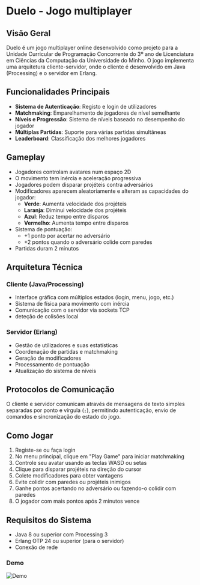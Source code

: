 # Duelo - Jogo multiplayer

## Visão Geral

Duelo é um jogo multiplayer online desenvolvido como projeto para a Unidade Curricular de Programação Concorrente do 3º ano de Licenciatura em Ciências da Computação da Universidade do Minho. O jogo implementa uma arquitetura cliente-servidor, onde o cliente é desenvolvido em Java (Processing) e o servidor em Erlang.

## Funcionalidades Principais

- **Sistema de Autenticação**: Registo e login de utilizadores
- **Matchmaking**: Emparelhamento de jogadores de nível semelhante
- **Níveis e Progressão**: Sistema de níveis baseado no desempenho do jogador
- **Múltiplas Partidas**: Suporte para várias partidas simultâneas
- **Leaderboard**: Classificação dos melhores jogadores

## Gameplay

- Jogadores controlam avatares num espaço 2D
- O movimento tem inércia e aceleração progressiva
- Jogadores podem disparar projéteis contra adversários
- Modificadores aparecem aleatoriamente e alteram as capacidades do jogador:
  - **Verde**: Aumenta velocidade dos projéteis
  - **Laranja**: Diminui velocidade dos projéteis
  - **Azul**: Reduz tempo entre disparos
  - **Vermelho**: Aumenta tempo entre disparos
- Sistema de pontuação:
  - +1 ponto por acertar no adversário
  - +2 pontos quando o adversário colide com paredes
- Partidas duram 2 minutos

## Arquitetura Técnica

### Cliente (Java/Processing)
- Interface gráfica com múltiplos estados (login, menu, jogo, etc.)
- Sistema de física para movimento com inércia
- Comunicação com o servidor via sockets TCP
- deteção de colisões local

### Servidor (Erlang)
- Gestão de utilizadores e suas estatísticas
- Coordenação de partidas e matchmaking
- Geração de modificadores
- Processamento de pontuação
- Atualização do sistema de níveis

## Protocolos de Comunicação

O cliente e servidor comunicam através de mensagens de texto simples separadas por ponto e vírgula (`;`), permitindo autenticação, envio de comandos e sincronização do estado do jogo.

## Como Jogar

1. Registe-se ou faça login
2. No menu principal, clique em "Play Game" para iniciar matchmaking
3. Controle seu avatar usando as teclas WASD ou setas
4. Clique para disparar projéteis na direção do cursor
5. Colete modificadores para obter vantagens
6. Evite colidir com paredes ou projéteis inimigos
7. Ganhe pontos acertando no adversário ou fazendo-o colidir com paredes
8. O jogador com mais pontos após 2 minutos vence

## Requisitos do Sistema

- Java 8 ou superior com Processing 3
- Erlang OTP 24 ou superior (para o servidor)
- Conexão de rede

### Demo
![Demo](https://github.com/diogocsilva12/Projeto-Programacao-Concorrente/blob/61ca3d7b4c5add893680ed3dea1f147f8fc91c8c/Demo.gif)
